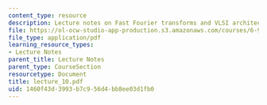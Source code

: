 ```yaml
---
content_type: resource
description: Lecture notes on Fast Fourier transforms and VLSI architectures.
file: https://ol-ocw-studio-app-production.s3.amazonaws.com/courses/6-973-communication-system-design-spring-2006/1460f43d3993b7c956d4bb8ee03d1fb0_lecture_10.pdf
file_type: application/pdf
learning_resource_types:
- Lecture Notes
parent_title: Lecture Notes
parent_type: CourseSection
resourcetype: Document
title: lecture_10.pdf
uid: 1460f43d-3993-b7c9-56d4-bb8ee03d1fb0
---
```


